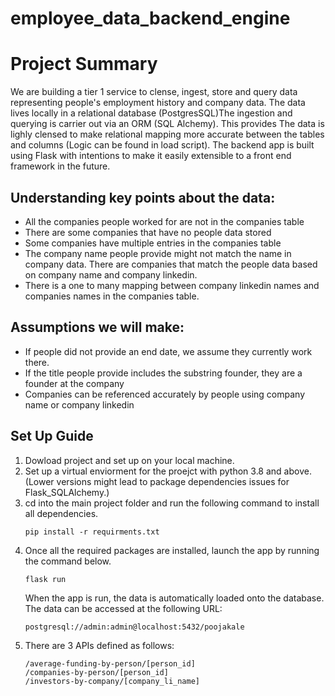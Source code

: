 # employee_data_backend_engine

# Project Summary

We are building a tier 1 service to clense, ingest, store and query data representing people's employment history and company data. The data lives locally in a relational database (PostgresSQL)The ingestion and querying is carrier out via an ORM (SQL Alchemy). This provides The data is lighly clensed to make relational mapping more accurate between the tables and columns (Logic can be found in load script). The backend app is built using Flask with intentions to make it easily extensible to a front end framework in the future. 

## Understanding key points about the data: 

- All the companies people worked for are not in the companies table 
- There are some companies that have no people data stored 
- Some companies have multiple entries in the companies table
- The company name people provide might not match the name in company data. There are companies that match the people data based on company name and company linkedin. 
- There is a one to many mapping between company linkedin names and companies names in the companies table.

## Assumptions we will make: 
- If people did not provide an end date, we assume they currently work there.
- If the title people provide includes the substring founder, they are a founder at the company 
- Companies can be referenced accurately by people using company name or company linkedin


## Set Up Guide 

1. Dowload project and set up on your local machine. 
2. Set up a virtual enviorment for the proejct with python 3.8 and above. (Lower versions might lead to package dependencies issues for Flask_SQLAlchemy.)
3. cd into the main project folder and run the following command to install all dependencies.
    ```
    pip install -r requirments.txt
    ```
4. Once all the required packages are installed, launch the app by running the command below.
    ```
    flask run
    ```
    When the app is run, the data is automatically loaded onto the database. The data can be accessed at the following URL: 
    ```
    postgresql://admin:admin@localhost:5432/poojakale
    ```
5. There are 3 APIs defined as follows: 
    ```
    /average-funding-by-person/[person_id]
    /companies-by-person/[person_id]
    /investors-by-company/[company_li_name]
    ```

